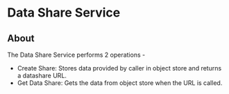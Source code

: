 # Data Share Service

## About
The Data Share Service performs 2 operations -
* Create Share: Stores data provided by caller in object store and returns a datashare URL.
* Get Data Share: Gets the data from object store when the URL is called.
